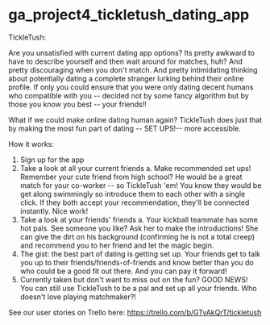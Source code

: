 # ga_project4_tickletush_dating_app

TickleTush:

Are you unsatisfied with current dating app options? Its pretty awkward to have to describe yourself and then wait around for matches, huh? And pretty discouraging when you don't match. And pretty intimidating thinking about potentially dating a complete stranger lurking behind their online profile. If only you could ensure that you were only dating decent humans who compatible with you -- decided not by some fancy algorithm but by those you know you best -- your friends!!

What if we could make online dating human again? TickleTush does just that by making the most fun part of dating -- SET UPS!-- more accessible.

How it works:
1. Sign up for the app
2. Take a look at all your current friends
  a. Make recommended set ups! Remember your cute friend from high school? He would be a great match for your co-worker -- so TickleTush 'em! You know they would be get along swimmingly so introduce them to each other with a single click. If they both accept your recommendation, they'll be connected instantly. Nice work!
3. Take a look at your friends' friends
  a. Your kickball teammate has some hot pals. See someone you like? Ask her to make the introductions! She can give the dirt on his background (confirming he is not a total creep) and recommend you to her friend and let the magic begin.
4. The gist: the best part of dating is getting set up. Your friends get to talk you up to their friends/friends-of-friends and know better than you do who could be a good fit out there. And you can pay it forward!
5. Currently taken but don't want to miss out on the fun? GOOD NEWS! You can still use TickleTush to be a pal and set up all your friends. Who doesn't love playing matchmaker?!

See our user stories on Trello here: https://trello.com/b/GTvAkQrT/tickletush
